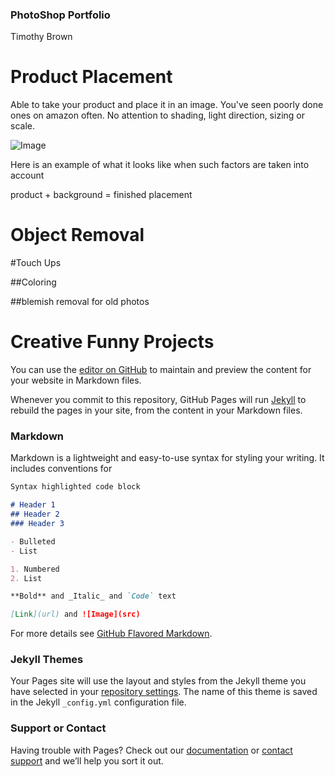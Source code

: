 ### PhotoShop Portfolio
Timothy Brown

# Product Placement

Able to take your product and place it in an image.  You've seen poorly done ones on amazon often.  No attention to shading, light direction, sizing or scale.

![Image](Photoshop/8c257cde-05ba-4ae8-92c3-4c6182959901._CR0,0,300,300_PT0_SX300__.jpg)

Here is an example of what it looks like when such factors are taken into account

product + background = finished placement


# Object Removal




#Touch Ups

##Coloring



##blemish removal for old photos



# Creative Funny Projects



You can use the [editor on GitHub](https://github.com/brownt47/Photoshop/edit/gh-pages/index.md) to maintain and preview the content for your website in Markdown files.

Whenever you commit to this repository, GitHub Pages will run [Jekyll](https://jekyllrb.com/) to rebuild the pages in your site, from the content in your Markdown files.

### Markdown

Markdown is a lightweight and easy-to-use syntax for styling your writing. It includes conventions for

```markdown
Syntax highlighted code block

# Header 1
## Header 2
### Header 3

- Bulleted
- List

1. Numbered
2. List

**Bold** and _Italic_ and `Code` text

[Link](url) and ![Image](src)
```

For more details see [GitHub Flavored Markdown](https://guides.github.com/features/mastering-markdown/).

### Jekyll Themes

Your Pages site will use the layout and styles from the Jekyll theme you have selected in your [repository settings](https://github.com/brownt47/Photoshop/settings). The name of this theme is saved in the Jekyll `_config.yml` configuration file.

### Support or Contact

Having trouble with Pages? Check out our [documentation](https://docs.github.com/categories/github-pages-basics/) or [contact support](https://github.com/contact) and we’ll help you sort it out.
